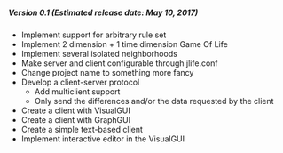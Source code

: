 ##### Version 0.1 (Estimated release date: May 10, 2017)
* Implement support for arbitrary rule set
* Implement 2 dimension + 1 time dimension Game Of Life
* Implement several isolated neighborhoods
* Make server and client configurable through jlife.conf
* Change project name to something more fancy
* Develop a client-server protocol
    * Add multiclient support
    * Only send the differences and/or the data requested
    by the client
* Create a client with VisualGUI
* Create a client with GraphGUI
* Create a simple text-based client
* Implement interactive editor in the VisualGUI